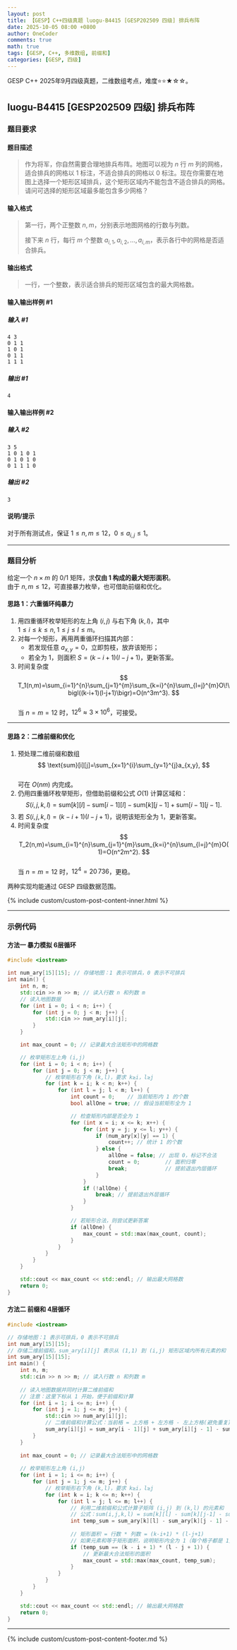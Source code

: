 ```yaml
---
layout: post
title: 【GESP】C++四级真题 luogu-B4415 [GESP202509 四级] 排兵布阵
date: 2025-10-05 08:00 +0800
author: OneCoder
comments: true
math: true
tags: [GESP, C++, 多维数组, 前缀和]
categories: [GESP, 四级]
---
```

GESP C++ 2025年9月四级真题，二维数组考点，难度⭐⭐★☆☆。

<!--more-->

## luogu-B4415 [GESP202509 四级] 排兵布阵

### 题目要求

#### 题目描述

>作为将军，你自然需要合理地排兵布阵。地图可以视为 $n$ 行 $m$ 列的网格，适合排兵的网格以 1 标注，不适合排兵的网格以 0 标注。现在你需要在地图上选择一个矩形区域排兵，这个矩形区域内不能包含不适合排兵的网格。请问可选择的矩形区域最多能包含多少网格？

#### 输入格式

>第一行，两个正整数 $n, m$，分别表示地图网格的行数与列数。
>
>接下来 $n$ 行，每行 $m$ 个整数 $a_{i,1}, a_{i,2}, \ldots, a_{i,m}$，表示各行中的网格是否适合排兵。

#### 输出格式

>一行，一个整数，表示适合排兵的矩形区域包含的最大网格数。

#### 输入输出样例 #1

##### 输入 #1

```plaintext
4 3
0 1 1
1 0 1
0 1 1
1 1 1
```

##### 输出 #1

```plaintext
4
```

#### 输入输出样例 #2

##### 输入 #2

```plaintext
3 5
1 0 1 0 1
0 1 0 1 0
0 1 1 1 0
```

##### 输出 #2

```plaintext
3
```

#### 说明/提示

对于所有测试点，保证 $1 \leq n, m \leq 12$，$0 \leq a_{i,j} \leq 1$。

---

### 题目分析

给定一个 $n \times m$ 的 0/1 矩阵，求**仅由 1 构成的最大矩形面积**。  
由于 $n,m \le 12$，可直接暴力枚举，也可借助前缀和优化。

#### 思路 1：六重循环纯暴力

1. 用四重循环枚举矩形的左上角 $(i,j)$ 与右下角 $(k,l)$，其中  
   $1 \le i \le k \le n,\; 1 \le j \le l \le m$。  
2. 对每一个矩形，再用两重循环扫描其内部：  
   - 若发现任意 $a_{x,y}=0$，立即剪枝，放弃该矩形；  
   - 若全为 1，则面积 $S=(k-i+1)(l-j+1)$，更新答案。  
3. 时间复杂度  
   $$
   T_1(n,m)=\sum_{i=1}^{n}\sum_{j=1}^{m}\sum_{k=i}^{n}\sum_{l=j}^{m}O\!\bigl((k-i+1)(l-j+1)\bigr)=O(n^3m^3).
   $$  
   当 $n=m=12$ 时，$12^6 \approx 3 \times 10^6$，可接受。

---

#### 思路 2：二维前缀和优化

1. 预处理二维前缀和数组  
   $$
   \text{sum}[i][j]=\sum_{x=1}^{i}\sum_{y=1}^{j}a_{x,y},
   $$  
   可在 $O(nm)$ 内完成。  
2. 仍用四重循环枚举矩形，但借助前缀和公式 $O(1)$ 计算区域和：  
   $$
   S(i,j,k,l)=\text{sum}[k][l]-\text{sum}[i-1][l]-\text{sum}[k][j-1]+\text{sum}[i-1][j-1].
   $$  
3. 若 $S(i,j,k,l)=(k-i+1)(l-j+1)$，说明该矩形全为 1，更新答案。  
4. 时间复杂度  
   $$
   T_2(n,m)=\sum_{i=1}^{n}\sum_{j=1}^{m}\sum_{k=i}^{n}\sum_{l=j}^{m}O(1)=O(n^2m^2).
   $$  
   当 $n=m=12$ 时，$12^4 = 20\,736$，更稳。

两种实现均能通过 GESP 四级数据范围。

{% include custom/custom-post-content-inner.html %}

---

### 示例代码

#### 方法一 暴力模拟 6层循环

```cpp
#include <iostream>

int num_ary[15][15]; // 存储地图：1 表示可排兵，0 表示不可排兵
int main() {
    int n, m;
    std::cin >> n >> m; // 读入行数 n 和列数 m
    // 读入地图数据
    for (int i = 0; i < n; i++) {
        for (int j = 0; j < m; j++) {
            std::cin >> num_ary[i][j];
        }
    }

    int max_count = 0; // 记录最大合法矩形中的网格数

    // 枚举矩形左上角 (i,j)
    for (int i = 0; i < n; i++) {
        for (int j = 0; j < m; j++) {
            // 枚举矩形右下角 (k,l)，要求 k≥i，l≥j
            for (int k = i; k < n; k++) {
                for (int l = j; l < m; l++) {
                    int count = 0;    // 当前矩形内 1 的个数
                    bool allOne = true; // 假设当前矩形全为 1

                    // 检查矩形内部是否全为 1
                    for (int x = i; x <= k; x++) {
                        for (int y = j; y <= l; y++) {
                            if (num_ary[x][y] == 1) {
                                count++; // 统计 1 的个数
                            } else {
                                allOne = false; // 出现 0，标记不合法
                                count = 0;        // 面积归零
                                break;            // 提前退出内层循环
                            }
                        }
                        if (!allOne) {
                            break; // 提前退出外层循环
                        }
                    }

                    // 若矩形合法，则尝试更新答案
                    if (allOne) {
                        max_count = std::max(max_count, count);
                    }
                }
            }
        }
    }

    std::cout << max_count << std::endl; // 输出最大网格数
    return 0;
}
```

#### 方法二 前缀和 4层循环

```cpp
#include <iostream>

// 存储地图：1 表示可排兵，0 表示不可排兵
int num_ary[15][15];
// 存储二维前缀和，sum_ary[i][j] 表示从 (1,1) 到 (i,j) 矩形区域内所有元素的和
int sum_ary[15][15];
int main() {
    int n, m;
    std::cin >> n >> m; // 读入行数 n 和列数 m
    
    // 读入地图数据并同时计算二维前缀和
    // 注意：这里下标从 1 开始，便于前缀和计算
    for (int i = 1; i <= n; i++) {
        for (int j = 1; j <= m; j++) {
            std::cin >> num_ary[i][j];
            // 二维前缀和计算公式：当前格 = 上方格 + 左方格 - 左上方格(避免重复) + 当前值
            sum_ary[i][j] = sum_ary[i - 1][j] + sum_ary[i][j - 1] - sum_ary[i - 1][j - 1] + num_ary[i][j];
        }
    }
    
    int max_count = 0; // 记录最大合法矩形中的网格数
    
    // 枚举矩形左上角 (i,j)
    for (int i = 1; i <= n; i++) {
        for (int j = 1; j <= m; j++) {
            // 枚举矩形右下角 (k,l)，要求 k≥i，l≥j
            for (int k = i; k <= n; k++) {
                for (int l = j; l <= m; l++) {
                    // 利用二维前缀和公式计算子矩阵 (i,j) 到 (k,l) 的元素和
                    // 公式：sum(i,j,k,l) = sum[k][l] - sum[k][j-1] - sum[i-1][l] + sum[i-1][j-1]
                    int temp_sum = sum_ary[k][l] - sum_ary[k][j - 1] - sum_ary[i - 1][l] + sum_ary[i - 1][j - 1];
                    
                    // 矩形面积 = 行数 * 列数 = (k-i+1) * (l-j+1)
                    // 如果元素和等于矩形面积，说明矩形内全为 1（每个格子都是 1）
                    if (temp_sum == (k - i + 1) * (l - j + 1)) {
                        // 更新最大合法矩形的面积
                        max_count = std::max(max_count, temp_sum);
                    }
                }
            }
        }
    }

    std::cout << max_count << std::endl; // 输出最大网格数
    return 0;
}
```

---

{% include custom/custom-post-content-footer.md %}

